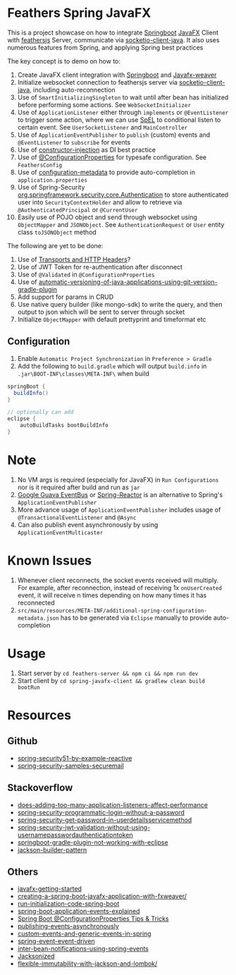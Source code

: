 # Feathers Spring JavaFX

This is a project showcase on how to integrate [Springboot](https://spring.io/projects/spring-boot) [JavaFX](https://openjfx.io/) Client with [feathersjs](https://feathersjs.com/) Server, communicate via [socketio-client-java](https://github.com/socketio/socket.io-client-java). It also uses numerous features from Spring, and applying Spring best practices

The key concept is to demo on how to:

1. Create JavaFX client integration with [Springboot](https://spring.io/projects/spring-boot) and [Javafx-weaver](https://github.com/rgielen/javafx-weaver)
2. Initialize websocket connection to feathersjs server via [socketio-client-java](https://github.com/socketio/socket.io-client-java), including auto-reconnection
3. Use of `SmartInitializingSingleton` to wait until after bean has initialized before performing some actions. See `WebSocketInitializer`
4. Use of `ApplicationListener` either through `implements` or `@EventListener` to trigger some action, where we can use [SpEL](https://docs.spring.io/spring-framework/docs/current/spring-framework-reference/core.html#expressions) to conditional listen to certain event. See `UserSocketListener` and `MainController`
5. Use of `ApplicationEventPublisher` to `publish` (custom) events and `@EventListener` to `subscribe` for events
6. Use of [constructor-injection](https://reflectoring.io/constructor-injection/) as DI best practice
7. Use of [@ConfigurationProperties](https://docs.spring.io/spring-boot/docs/current/reference/html/spring-boot-features.html#boot-features-external-config-typesafe-configuration-properties) for typesafe configuration. See `FeathersConfig`
8. Use of [configuration-metadata](https://docs.spring.io/spring-boot/docs/2.3.1.RELEASE/reference/html/appendix-configuration-metadata.html#configuration-metadata-annotation-processor) to provide auto-completion in `application.properties`
9. Use of Spring-Security [org.springframework.security.core.Authentication](https://docs.spring.io/spring-security/site/docs/5.4.1/api/) to store authenticated user into `SecurityContextHolder` and allow to retrieve via `@AuthenticatedPrincipal` or `@CurrentUser`
10. Easily use of POJO object and send through websocket using `ObjectMapper` and `JSONObject`. See `AuthenticationRequest` or `User` entity class `toJSONObject` method

The following are yet to be done:

1. Use of [Transports and HTTP Headers](https://github.com/socketio/socket.io-client-java#transports-and-http-headers)?
2. Use of JWT Token for re-authentication after disconnect
3. Use of `@Validated` in `@ConfigurationProperties`
4. Use of [automatic-versioning-of-java-applications-using-git-version-gradle-plugin](https://98elements.com/blog/automatic-versioning-of-java-applications-using-git-version-gradle-plugin/)
5. Add support for params in CRUD
6. Use native query builder (like mongo-sdk) to write the query, and then output to json which will be sent to server through socket
7. Initialize `ObjectMapper` with default prettyprint and timeformat etc

## Configuration

1. Enable `Automatic Project Synchronization` in `Preference > Gradle`
2. Add the following to `build.gradle` which will output `build.info` in `.jar\BOOT-INF\classes\META-INF\` when build

```gradle
springBoot {
  buildInfo()
}

// optionally can add
eclipse {
    autoBuildTasks bootBuildInfo
}
```

# Note

1. No VM args is required (especially for JavaFX) in `Run Configurations` nor is it required after build and run as `jar`
2. [Google Guava EventBus](https://github.com/google/guava/wiki/EventBusExplained) or [Spring-Reactor](https://www.javacodegeeks.com/2018/06/spring-reactor-tutorial.html) is an alternative to Spring's `ApplicationEventPublisher`
3. More advance usage of `ApplicationEventPublisher` includes usage of `@TransactionalEventListener` and `@Async`
4. Can also publish event asynchronously by using `ApplicationEventMulticaster`

# Known Issues

1. Whenever client reconnects, the socket events received will multiply. For example, after reconnection, instead of receiving 1x `onUserCreated` event, it will receive n times depending on how many times it has reconnected
2. `src/main/resources/META-INF/additional-spring-configuration-metadata.json` has to be generated via `Eclipse` manually to provide auto-completion

# Usage

1. Start server by `cd feathers-server && npm ci && npm run dev`
2. Start client by `cd spring-javafx-client && gradlew clean build bootRun`

# Resources

## Github

- [spring-security51-by-example-reactive](https://github.com/rwinch/spring-security51-by-example-reactive)
- [spring-security-samples-securemail](https://github.com/rwinch/spring-security-samples-securemail)

## Stackoverflow

- [does-adding-too-many-application-listeners-affect-performance](https://stackoverflow.com/questions/38662053/does-adding-too-many-application-listeners-affect-performance)
- [spring-security-programmatic-login-without-a-password](https://stackoverflow.com/questions/11313309/spring-security-programmatic-login-without-a-password)
- [spring-security-get-password-in-userdetailsservicemethod](https://stackoverflow.com/questions/53445809/spring-security-get-password-in-userdetailsservicemethod)
- [spring-security-jwt-validation-without-using-usernamepasswordauthenticationtoken](https://stackoverflow.com/questions/62348447/spring-security-jwt-validation-without-using-usernamepasswordauthenticationtoken)
- [springboot-gradle-plugin-not-working-with-eclipse](https://stackoverflow.com/questions/60140145/springboot-gradle-plugin-not-working-with-eclipse)
- [jackson-builder-pattern](https://stackoverflow.com/questions/4982340/jackson-builder-pattern)

## Others

- [javafx-getting-started](https://www.vojtechruzicka.com/javafx-getting-started/)
- [creating-a-spring-boot-javafx-application-with-fxweaver/](https://rgielen.net/posts/2019/creating-a-spring-boot-javafx-application-with-fxweaver/)
- [run-initialization-code-spring-boot](https://careydevelopment.us/2019/01/19/run-initialization-code-spring-boot/)
- [spring-boot-application-events-explained](https://reflectoring.io/spring-boot-application-events-explained/)
- [Spring Boot @ConfigurationProperties Tips & Tricks](https://www.youtube.com/watch?v=p0SaPppQcco)
- [publishing-events-asynchronously](http://learningviacode.blogspot.com/2012/08/publishing-events-asynchronously.html)
- [custom-events-and-generic-events-in-spring](https://jstobigdata.com/spring/custom-events-and-generic-events-in-spring/)
- [spring-event-event-driven](https://laptrinhx.com/spring-event-event-driven-590833238/)
- [inter-bean-notifications-using-spring-events](https://98elements.com/blog/inter-bean-notifications-using-spring-events/)
- [Jacksonized](https://projectlombok.org/features/experimental/Jacksonized)
- [flexible-immutability-with-jackson-and-lombok/](https://sharing.luminis.eu/blog/flexible-immutability-with-jackson-and-lombok/)